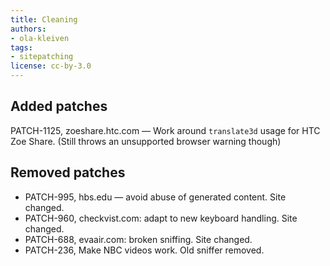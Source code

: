 ```yaml
---
title: Cleaning
authors:
- ola-kleiven
tags:
- sitepatching
license: cc-by-3.0
---
```


## Added patches

PATCH-1125, zoeshare.htc.com — Work around `translate3d` usage for HTC Zoe Share. (Still throws an unsupported browser warning though)

## Removed patches

- PATCH-995, hbs.edu — avoid abuse of generated content. Site changed.
- PATCH-960, checkvist.com: adapt to new keyboard handling. Site changed.
- PATCH-688, evaair.com: broken sniffing. Site changed.
- PATCH-236, Make NBC videos work. Old sniffer removed.
